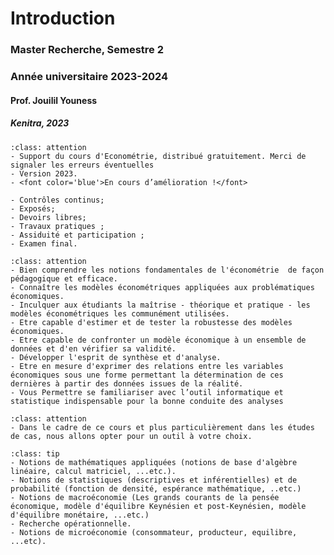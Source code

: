 # Introduction
### Master Recherche, Semestre 2
### Année universitaire 2023-2024
#### Prof. Jouilil Youness
##### Kenitra, 2023


```{admonition} Remarques
:class: attention
- Support du cours d'Econométrie, distribué gratuitement. Merci de signaler les erreurs éventuelles
- Version 2023.
- <font color='blue'>En cours d’amélioration !</font>
```

```{admonition} Evaluation
- Contrôles continus;
- Exposés;
- Devoirs libres;
- Travaux pratiques ;
- Assiduité et participation ;
- Examen final.
```

```{admonition} Objectifs du cours
:class: attention
- Bien comprendre les notions fondamentales de l'économétrie  de façon pédagogique et efficace.
- Connaître les modèles économétriques appliquées aux problématiques économiques.
- Inculquer aux étudiants la maîtrise - théorique et pratique - les modèles économétriques les communément utilisées.
- Etre capable d'estimer et de tester la robustesse des modèles économiques.
- Etre capable de confronter un modèle économique à un ensemble de données et d'en vérifier sa validité.
- Développer l'esprit de synthèse et d'analyse.
- Etre en mesure d'exprimer des relations entre les variables économiques sous une forme permettant la détermination de ces dernières à partir des données issues de la réalité.
- Vous Permettre se familiariser avec l’outil informatique et statistique indispensable pour la bonne conduite des analyses 
```

```{admonition} Objectifs du cours
:class: attention
- Dans le cadre de ce cours et plus particulièrement dans les études de cas, nous allons opter pour un outil à votre choix.
```

```{admonition} <font color='blue'>Pré-requis</font>
:class: tip
- Notions de mathématiques appliquées (notions de base d'algèbre linéaire, calcul matriciel, ...etc.).
- Notions de statistiques (descriptives et inférentielles) et de probabilité (fonction de densité, espérance mathématique, ..etc.)
- Notions de macroéconomie (Les grands courants de la pensée économique, modèle d'équilibre Keynésien et post-Keynésien, modèle d'équilibre monétaire, ...etc.)
- Recherche opérationnelle.
- Notions de microéconomie (consommateur, producteur, equilibre, ...etc).
```